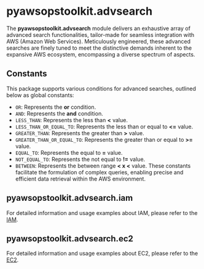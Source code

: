 # pyawsopstoolkit.advsearch

The **pyawsopstoolkit.advsearch** module delivers an exhaustive array of advanced search functionalities, tailor-made
for seamless integration with AWS (Amazon Web Services). Meticulously engineered, these advanced searches are finely
tuned to meet the distinctive demands inherent to the expansive AWS ecosystem, encompassing a diverse spectrum of
aspects.

## Constants

This package supports various conditions for advanced searches, outlined below as global constants:

- `OR`: Represents the **or** condition.
- `AND`: Represents the **and** condition.
- `LESS_THAN`: Represents the less than **<** value.
- `LESS_THAN_OR_EQUAL_TO`: Represents the less than or equal to **<=** value.
- `GREATER_THAN`: Represents the greater than **>** value.
- `GREATER_THAN_OR_EQUAL_TO`: Represents the greater than or equal to **>=** value.
- `EQUAL_TO`: Represents the equal to **=** value.
- `NOT_EQUAL_TO`: Represents the not equal to **!=** value.
- `BETWEEN`: Represents the between range **< x <** value.
  These constants facilitate the formulation of complex queries, enabling precise and efficient data retrieval within
  the AWS environment.

## pyawsopstoolkit.advsearch.iam

For detailed information and usage examples about IAM, please refer to the [IAM](IAM.md).

## pyawsopstoolkit.advsearch.ec2

For detailed information and usage examples about EC2, please refer to the [EC2](EC2.md).